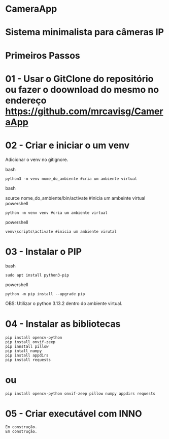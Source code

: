 # CameraApp

# Sistema minimalista para câmeras IP

# Primeiros Passos

#  01 - Usar o GitClone do repositório ou fazer o doownload do mesmo no endereço https://github.com/mrcavisg/CameraApp

#  02 - Criar e iniciar o um venv

Adicionar o venv no gitignore.

bash 

	python3 -m venv nome_do_ambiente #cria um ambiente virtual

bash 

source nome_do_ambiente/bin/activate #inicia um ambeinte virtual
powershell 

	python -m venv venv #cria um ambiente virtual

powershell 

	venv\scripts\activate #inicia um ambiente virutal

# 03 - Instalar o PIP

bash 
	    
	sudo apt install python3-pip

powershell  
	    
	python -m pip install --upgrade pip

OBS: Utilizar o python 3.13.2 dentro do ambiente virtual.

# 04 - Instalar as bibliotecas

	pip install opencv-python
	pip install onvif-zeep 
	pip innstall pillow
	pip intall numpy
	pip install appdirs
	pip install requests

# ou

	pip install opencv-python onvif-zeep pillow numpy appdirs requests


# 05 - Criar executável com INNO

	Em construção.
	Em construção.

	
 

